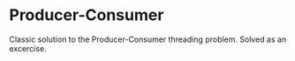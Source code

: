 # Producer-Consumer
Classic solution to the Producer-Consumer threading problem. Solved as an excercise.
